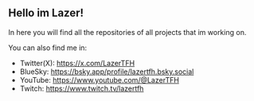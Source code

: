 ## Hello im Lazer!
In here you will find all the repositories of all projects that im working on.

You can also find me in:
- Twitter(X): https://x.com/LazerTFH
- BlueSky: https://bsky.app/profile/lazertfh.bsky.social
- YouTube: https://www.youtube.com/@LazerTFH
- Twitch: https://www.twitch.tv/lazertfh
